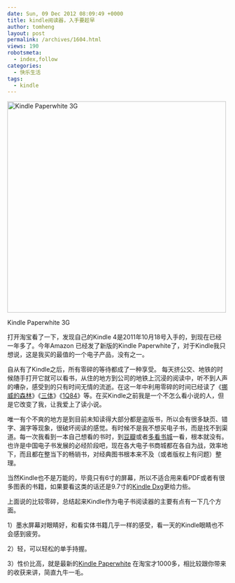 ```yaml
---
date: Sun, 09 Dec 2012 08:09:49 +0000
title: kindle阅读器，入手要趁早
author: tomheng
layout: post
permalink: /archives/1604.html
views: 190
robotsmeta:
  - index,follow
categories:
  - 快乐生活
tags:
  - kindle
---
```

<div id="attachment_1607" style="width: 510px" class="wp-caption aligncenter">
  <a href="http://www.amazon.com/gp/product/B008UB7DU6/ref=fs_clw"><img class="size-full wp-image-1607 " title="Kindle Paperwhite 3G" src="http://blog.webfuns.net/wp-content/uploads/2012/12/KC-slate-03-lg._V400694812_.jpg" alt="Kindle Paperwhite 3G" width="500" height="483" /></a>
  
  <p class="wp-caption-text">
    Kindle Paperwhite 3G
  </p>
</div>

打开淘宝看了一下，发现自己的Kindle 4是2011年10月18号入手的，到现在已经一年多了。今年Amazon 已经发了新版的Kindle Paperwhite了，对于Kindle我只想说，这是我买的最值的一个电子产品，没有之一。

自从有了Kindle之后，所有零碎的等待都成了一种享受。 每天挤公交、地铁的时候随手打开它就可以看书，从住的地方到公司的地铁上沉浸的阅读中，听不到人声的嘈杂，感受到的只有时间无情的流逝。在这一年中利用零碎的时间已经读了《[挪威的森林][1]》《[三体][2]》《[1Q84][3]》等。在买Kindle之前我是一个不怎么看小说的人，但是它改变了我，让我爱上了读小说。

唯一有个不爽的地方是到目前未知读得大部分都是盗版书，所以会有很多缺页、错字、漏字等现象，很破坏阅读的感觉。有时候不是我不想买电子书，而是找不到渠道。每一次我看到一本自己想看的书时，到[豆瓣][4]或者[多看书城][5]一看，根本就没有。也许是中国电子书发展的必经阶段吧，现在各大电子书商城都在各自为战，效率地下，而且都在整当下的畅销书，对经典图书根本来不及（或者版权上有问题）整理。

当然Kindle也不是万能的，毕竟只有6寸的屏幕，所以不适合用来看PDF或者有很多图表的书籍，如果要看这类的话还是9.7寸的[Kindle Dxg][6]更给力些。

上面说的比较零碎，总结起来Kindle作为电子书阅读器的主要有点有一下几个方面。

1）墨水屏幕对眼睛好，和看实体书籍几乎一样的感受，看一天的Kindle眼睛也不会感到疲劳。

2）轻，可以轻松的单手持握。

3）性价比高，就是最新的[Kindle Paperwhite][7] 在淘宝才1000多，相比较跟你带来的收获来讲，简直九牛一毛。

 [1]: http://book.douban.com/subject/1046265/
 [2]: http://book.douban.com/subject/5938333/
 [3]: http://book.douban.com/subject/4742918/
 [4]: http://read.douban.com
 [5]: http://book.duokan.com/
 [6]: http://www.amazon.com/Kindle-DX-Wireless-Reader-3G-Global/dp/B002GYWHSQ/ref=sr_1_1?s=digital-text&ie=UTF8&qid=1355039960&sr=1-1&keywords=dxg
 [7]: http://s.taobao.com/search?q=Kindle+Paperwhite&commend=all&ssid=s5-e&search_type=item&sourceId=tb.index&initiative_id=tbindexz_20121209
